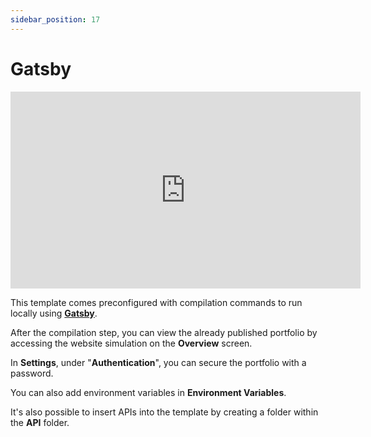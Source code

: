 ```yaml
---
sidebar_position: 17
---
```


# Gatsby

<div style={{textAlign: 'center'}}><iframe width="560" height="315" src="https://www.youtube.com/embed/xcZTRqMNTAQ" title="YouTube video player" frameBorder="0" allow="accelerometer; autoplay; clipboard-write; encrypted-media; gyroscope; picture-in-picture" allowFullScreen style={{ maxWidth: '100%' }}></iframe></div>

This template comes preconfigured with compilation commands to run locally using [**Gatsby**](https://www.gatsbyjs.com/).

After the compilation step, you can view the already published portfolio by accessing the website simulation on the **Overview** screen.

In **Settings**, under "**Authentication**", you can secure the portfolio with a password.

You can also add environment variables in **Environment Variables**.

It's also possible to insert APIs into the template by creating a folder within the **API** folder.